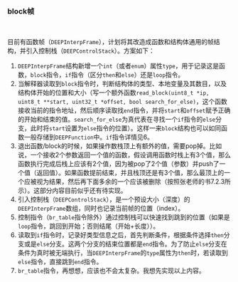 ### block帧
<br />

目前有函数帧（`DEEPInterpFrame`），计划将其改造成函数和结构体通用的帧结构，并引入控制栈（`DEEPControlStack`）。方案如下：
1. `DEEPInterpFrame`结构新增一个`int`（或者`enum`）属性`type`，用于记录这是函数，`block`指令，`if`指令（区分`then`和`else`）还是`loop`指令。
2. 当解释器读取到`block`指令时，判断结构体的类型、本地变量及其数目，以及结构体开始的位置和大小（写一个额外函数`read_block(uint8_t *ip, uint8_t **start, uint32_t *offset, bool search_for_else)`，这个函数接收当前的指令地址，然后顺序读取找`end`指令，并将`start`和`offset`赋予正确的开始和结束的值。`search_for_else`为真代表在寻找一个`if`指令的`else`分支，此时将`start`设置为`else`指令的位置）。这样一来`block`结构也可以如同函数一般存储到`DEEPFunction`中。`if`指令详情见6。
3. 退出函数/block的时候，如果操作数栈顶上有额外的值，需要pop掉。比如说，一个接收2个参数返回一个值的函数，假设调用函数时栈上有3个值，那么函数执行完成后栈上应该有2个值，因为被pop了2个值（参数）并push了一个值（返回值）。如果函数提前结束，并且栈顶还是有3个值，那么最顶上的一个应被视为结果，然后再下面多余的一个应该被删除（按照张老师的书7.2.3所示）。这部分内容目前似乎还有待实现。
4. 引入控制栈（`DEEPControlStack`），是一个预设大小（深度）的`DEEPInterpFrame`数组，同时也记录当前帧的位置（index）。
5. 控制指令（`br_table`指令除外）通过控制栈可以快速找到跳到的位置（如果是`loop`指令，跳回到开始；否则结尾（开始+长度））。
6. 读取到`if`指令时，记录好类型信息之后，首先判断条件，根据条件选择`then`分支或是`else`分支。这两个分支的结束位置都是`end`指令。为了防止`else`分支在条件为真时被无端执行，当`DEEPInterpFrame`的`type`属性为`then`时，若读取到`else`指令，直接跳到`end`指令。
7. `br_table`指令，再想想，应该也不会太复杂。我想先实现以上内容。
